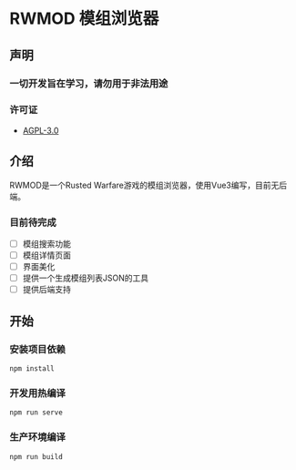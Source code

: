 # RWMOD 模组浏览器
## 声明

### 一切开发旨在学习，请勿用于非法用途

### 许可证
- [AGPL-3.0](https://www.gnu.org/licenses/agpl-3.0.html)

## 介绍
RWMOD是一个Rusted Warfare游戏的模组浏览器，使用Vue3编写，目前无后端。

### 目前待完成
- [ ] 模组搜索功能
- [ ] 模组详情页面
- [ ] 界面美化
- [ ] 提供一个生成模组列表JSON的工具
- [ ] 提供后端支持

## 开始

### 安装项目依赖
```
npm install
```

### 开发用热编译
```
npm run serve
```

### 生产环境编译
```
npm run build
```